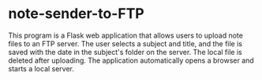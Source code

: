 # note-sender-to-FTP
This program is a Flask web application that allows users to upload note files to an FTP server. The user selects a subject and title, and the file is saved with the date in the subject's folder on the server. The local file is deleted after uploading. The application automatically opens a browser and starts a local server.
